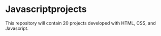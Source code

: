 # Javascriptprojects
 This repository will contain 20 projects developed with HTML, CSS, and Javascript.
